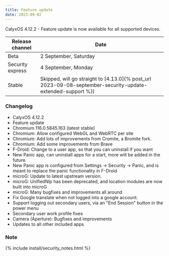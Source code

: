 ```yaml
---
title: Feature update
date: 2023-09-02
---
```


CalyxOS 4.12.2 - Feature update is now available for all supported devices.

| Release channel  | Date   |
| ---------------- | ------ |
| Beta | 2 September, Saturday |
| Security express | 4 September, Monday |
| Stable | Skipped, will go straight to [4.13.0]{% post_url 2023-09-08-september-security-update-extended-support %}) |

### Changelog
* CalyxOS 4.12.2
* Feature update
* Chromium 116.0.5845.163 (latest stable)
* Chromium: Allow configured WebGL and WebRTC per site
* Chromium: Add lots of improvements from Cromite, a Bromite fork.
* Chromium: Add some improvements from Brave
* F-Droid: Change to a user app, so that you can uninstall if you want
* New Panic app, can uninstall apps for a start, more will be added in the future.
* New Panic app is configured from Settings -> Security -> Panic, and is meant to replace the panic functionality in F-Droid
* microG: Update to latest upstream version.
* microG: UnifiedNlp has been deprecated, and location modules are now built into microG
* microG: Many bugfixes and improvements all around
* Fix Google translate when not logged into a google account.
* Support logging out secondary users, via an "End Session" button in the power menu
* Secondary user work profile fixes
* Camera (Aperture): Bugfixes and improvements
* Updates to all other included apps

### Note

{% include install/security_notes.html %}
